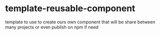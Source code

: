 # template-reusable-component
template to use to create ours own component that will be share between many projects or even publish on npm if need
